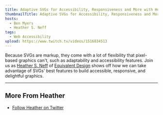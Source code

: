 ```yaml
---
title: Adaptive SVGs for Accessibility, Responsiveness and More with Heather S. Neff
thumbnailTitle: Adaptive SVGs for Accessibility, Responsiveness and More
hosts:
  - Ben Myers
  - Heather S. Neff
tags:
  - Web Accessibility
upload: https://www.twitch.tv/videos/1516834513
---
```


Because SVGs are markup, they come with a lot of flexibility that pixel-based graphics can't, such as adaptability and accessibility features. Join us as [Heather S. Neff](https://twitter.com/HeatherSNeff) of [Equivalent Design](https://equivalent.design) shows off how we can take advantage of SVGs' best features to build accessible, responsive, and delightful graphics.

---

## More From Heather

- [Follow Heather on Twitter](https://twitter.com/HeatherSNeff)